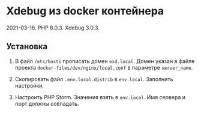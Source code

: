 # Xdebug из docker контейнера

2021-03-16. PHP 8.0.3. Xdebug 3.0.3.

## Установка

1. В файл `/etc/hosts` прописать домен `exd.local`.
Домен указан в файле проекта `docker-files/dev/nginx/local.conf` в параметре `server_name`.

2. Скопировать файл `.env.local.distrib` в `env.local`. Заполнить настройки.

3. Настроить PHP Storm. Значения взять в `env.local`. Имя сервера и порт должны совпадать.
